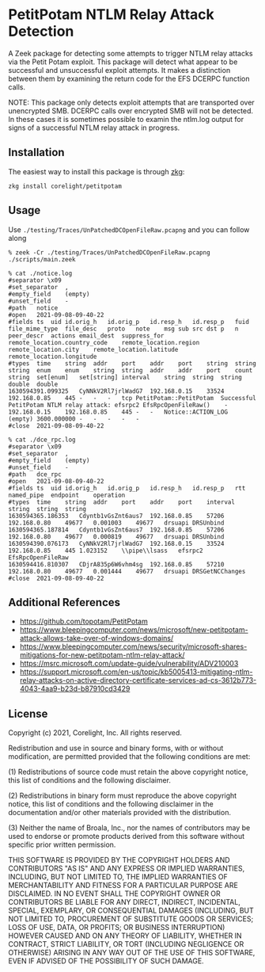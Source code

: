 # PetitPotam NTLM Relay Attack Detection

A Zeek package for detecting some attempts to trigger NTLM relay attacks via the Petit Potam exploit.
This package will detect what appear to be successful and unsuccessful exploit attempts.  It makes a
distinction between them by examining the return code for the EFS DCERPC function calls.

NOTE:  This package only detects exploit attempts that are transported over unencrypted SMB.  DCERPC
       calls over encrypted SMB will not be detected.  In these cases it is sometimes possible to
       examin the ntlm.log output for signs of a successful NTLM relay attack in progress.

## Installation

The easiest way to install this package is through [zkg](https://docs.zeek.org/projects/package-manager/en/stable/zkg.html):

```zkg install corelight/petitpotam```

## Usage

Use `./testing/Traces/UnPatchedDCOpenFileRaw.pcapng` and you can follow along

```
% zeek -Cr ./testing/Traces/UnPatchedDCOpenFileRaw.pcapng ./scripts/main.zeek

% cat ./notice.log
#separator \x09
#set_separator	,
#empty_field	(empty)
#unset_field	-
#path	notice
#open	2021-09-08-09-40-22
#fields	ts	uid	id.orig_h	id.orig_p	id.resp_h	id.resp_p	fuid	file_mime_type	file_desc	proto	note	msg	sub	src	dst	p	n	peer_descr	actions	email_dest	suppress_for	remote_location.country_code	remote_location.region	remote_location.city	remote_location.latitude	remote_location.longitude
#types	time	string	addr	port	addr	port	string	string	string	enum	enum	string	string	addr	addr	port	count	string	set[enum]	set[string]	interval	string	string	string	double	double
1630594391.099325	CyNNkV2Rl7jrlWadG7	192.168.0.15	33524	192.168.0.85	445	-	-	-	tcp	PetitPotam::PetitPotam	Successful PetitPotam NTLM relay attack: efsrpc2 EfsRpcOpenFileRaw()	-	192.168.0.15	192.168.0.85	445	-	-	Notice::ACTION_LOG	(empty)	3600.000000	-	-	-	-	-
#close	2021-09-08-09-40-22

% cat ./dce_rpc.log
#separator \x09
#set_separator	,
#empty_field	(empty)
#unset_field	-
#path	dce_rpc
#open	2021-09-08-09-40-22
#fields	ts	uid	id.orig_h	id.orig_p	id.resp_h	id.resp_p	rtt	named_pipe	endpoint	operation
#types	time	string	addr	port	addr	port	interval	string	string	string
1630594365.186353	Cdyntb1vGsZnt6aus7	192.168.0.85	57206	192.168.0.80	49677	0.001003	49677	drsuapi	DRSUnbind
1630594365.187814	Cdyntb1vGsZnt6aus7	192.168.0.85	57206	192.168.0.80	49677	0.000819	49677	drsuapi	DRSUnbind
1630594390.076173	CyNNkV2Rl7jrlWadG7	192.168.0.15	33524	192.168.0.85	445	1.023152	\\pipe\\lsass	efsrpc2	EfsRpcOpenFileRaw
1630594416.810307	CDjrA835p6W6vhm4sg	192.168.0.85	57210	192.168.0.80	49677	0.001444	49677	drsuapi	DRSGetNCChanges
#close	2021-09-08-09-40-22
```

## Additional References

- https://github.com/topotam/PetitPotam
- https://www.bleepingcomputer.com/news/microsoft/new-petitpotam-attack-allows-take-over-of-windows-domains/
- https://www.bleepingcomputer.com/news/security/microsoft-shares-mitigations-for-new-petitpotam-ntlm-relay-attack/
- https://msrc.microsoft.com/update-guide/vulnerability/ADV210003
- https://support.microsoft.com/en-us/topic/kb5005413-mitigating-ntlm-relay-attacks-on-active-directory-certificate-services-ad-cs-3612b773-4043-4aa9-b23d-b87910cd3429

## License

Copyright (c) 2021, Corelight, Inc. All rights reserved.

Redistribution and use in source and binary forms, with or without
modification, are permitted provided that the following conditions are met:

(1) Redistributions of source code must retain the above copyright
    notice, this list of conditions and the following disclaimer.

(2) Redistributions in binary form must reproduce the above copyright
    notice, this list of conditions and the following disclaimer in the
    documentation and/or other materials provided with the distribution.

(3) Neither the name of Broala, Inc., nor the names of contributors may be 
    used to endorse or promote products derived from this software without 
    specific prior written permission.

THIS SOFTWARE IS PROVIDED BY THE COPYRIGHT HOLDERS AND CONTRIBUTORS "AS IS"
AND ANY EXPRESS OR IMPLIED WARRANTIES, INCLUDING, BUT NOT LIMITED TO, THE
IMPLIED WARRANTIES OF MERCHANTABILITY AND FITNESS FOR A PARTICULAR PURPOSE
ARE DISCLAIMED.  IN NO EVENT SHALL THE COPYRIGHT OWNER OR CONTRIBUTORS BE
LIABLE FOR ANY DIRECT, INDIRECT, INCIDENTAL, SPECIAL, EXEMPLARY, OR
CONSEQUENTIAL DAMAGES (INCLUDING, BUT NOT LIMITED TO, PROCUREMENT OF
SUBSTITUTE GOODS OR SERVICES; LOSS OF USE, DATA, OR PROFITS; OR BUSINESS
INTERRUPTION) HOWEVER CAUSED AND ON ANY THEORY OF LIABILITY, WHETHER IN
CONTRACT, STRICT LIABILITY, OR TORT (INCLUDING NEGLIGENCE OR OTHERWISE)
ARISING IN ANY WAY OUT OF THE USE OF THIS SOFTWARE, EVEN IF ADVISED OF THE
POSSIBILITY OF SUCH DAMAGE.
